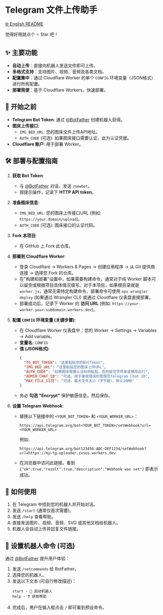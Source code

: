 # Telegram 文件上传助手
[🌐 English README](README_en.md)

觉得好用就点个 ⭐ Star 吧！

## ✨ 主要功能

*   **自动上传**：直接向机器人发送文件即可上传。
*   **多格式支持**：支持图片、视频、音频及各类文档。
*   **配置集中**：通过 Cloudflare Worker 的单个 `CONFIG` 环境变量（JSON格式）进行所有配置。
*   **部署简便**：基于 Cloudflare Workers，快速部署。

## 🔧 开始之前

*   **Telegram Bot Token**: 通过 [@BotFather](https://t.me/BotFather) 创建机器人获得。
*   **图床上传接口**:
    *   `IMG_BED_URL`: 您的图床文件上传API地址。
    *   `AUTH_CODE` (可选): 如果图床接口需要认证，此为认证凭据。
*   **Cloudflare 账户**: 用于部署 Worker。

## 🛠️ 部署与配置指南

1.  **获取 Bot Token**:
    *   与 [@BotFather](https://t.me/BotFather) 对话，发送 `/newbot`。
    *   按提示操作，记录下 **HTTP API token**。

2.  **准备图床信息**:
    *   `IMG_BED_URL`: 您的图床上传接口URL (例如: `https://your.domain/upload`)。
    *   `AUTH_CODE` (可选): 图床接口的认证代码。

3.  **Fork 本项目**:
    *   在 GitHub 上 Fork 此仓库。

4.  **部署到 Cloudflare Worker**:
    *   登录 Cloudflare -> Workers & Pages -> 创建应用程序 -> 从 Git 提供商连接 -> 选择您 Fork 的仓库。
    *   在"构建和部署"设置中，如果需要构建命令，通常对于纯 Worker 脚本可以留空或根据项目具体情况填写。对于本项目，如果根目录就是 `worker.js`，通常无需特定构建命令，部署命令可使用 `npx wrangler deploy` (如果通过 Wrangler CLI) 或通过 Cloudflare 仪表盘直接部署。
    *   部署成功后，记录下 Worker 的 **访问 URL** (例如: `https://your-worker.your-subdomain.workers.dev`)。

5.  **配置 `CONFIG` 环境变量 (关键步骤)**:
    *   在 Cloudflare Worker 仪表盘中：您的 Worker -> Settings -> Variables -> Add variable。
    *   **变量名**: `CONFIG`
    *   **值 (JSON格式)**:
        ```json
        {
          "TG_BOT_TOKEN": "这里粘贴您的BotToken",
          "IMG_BED_URL": "这里粘贴您的图床上传URL",
          "AUTH_CODE": "如果图床需要认证码则粘贴，否则留空字符串或移除此行",
          "ADMIN_CHAT_ID": "可选，用于接收错误的管理员Telegram Chat ID",
          "MAX_FILE_SIZE": "可选，最大文件大小（字节数），默认20MB"
        }
        ```
    *   务必 **勾选 "Encrypt"** 保护敏感信息，然后保存。

6.  **设置 Telegram Webhook**:
    *   替换以下链接中的 `<YOUR_BOT_TOKEN>` 和 `<YOUR_WORKER_URL>`：
        ```text
        https://api.telegram.org/bot<YOUR_BOT_TOKEN>/setWebhook?url=<YOUR_WORKER_URL>
        ```
        例如:
        ```text
        https://api.telegram.org/bot123456:ABC-DEF1234/setWebhook?url=https://my-tg-uploader.zxsos.workers.dev
        ```
    *   在浏览器中访问此链接。看到 `{"ok":true,"result":true,"description":"Webhook was set"}` 即表示成功。

## 💬 如何使用

1.  在 Telegram 中找到您的机器人并开始对话。
2.  发送 `/start` (通常仅首次需要)。
3.  发送 `/help` 查看帮助。
4.  直接发送图片、视频、音频、SVG 或其他文档给机器人。
5.  机器人会自动上传并回复文件链接。

## 🤖 设置机器人命令 (可选)

通过 [@BotFather](https://t.me/BotFather) 提升用户体验：

1.  发送 `/setcommands` 给 BotFather。
2.  选择您的机器人。
3.  发送以下文本 (可自行修改描述)：
    ```text
    start - 🚀 启动机器人
    help - ❓ 获取帮助
    ```
4.  完成后，用户在输入框点击 `/` 即可看到预设命令。
